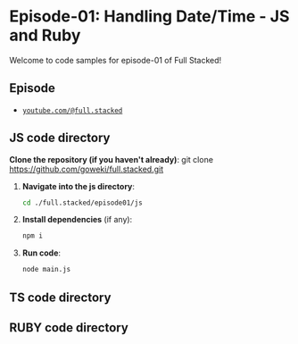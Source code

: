# Episode-01: Handling Date/Time - JS and Ruby

Welcome to code samples for episode-01 of Full Stacked!

## Episode

- [`youtube.com/@full.stacked`](https://youtube.com/@full.stacked)

## JS code directory

**Clone the repository (if you haven't already)**:
git clone https://github.com/goweki/full.stacked.git

1.  **Navigate into the js directory**:

    ```bash
    cd ./full.stacked/episode01/js
    ```

2.  **Install dependencies** (if any):

    ```bash
    npm i
    ```

3.  **Run code**:

    ```bash
    node main.js
    ```

## TS code directory

## RUBY code directory
